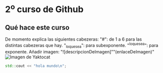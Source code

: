 # 2<sup>o</sup> curso de Github
## Qué hace este curso
De momento explica las siguientes cabezeras: 
"#": de 1 a 6 para las distintas cabezeras que hay. 
"<sub>loquesea</sub>": para subexponente.
"<sup>loquesea</sup>": para exponente.
Añadir imagen: "![descripcionDeImagen]""(enlaceDeImagen)"
![Imagen de Yaktocat](https://octodex.github.com/images/yaktocat.png)
``` c++
std::cout << "hola mundo\n";
```

